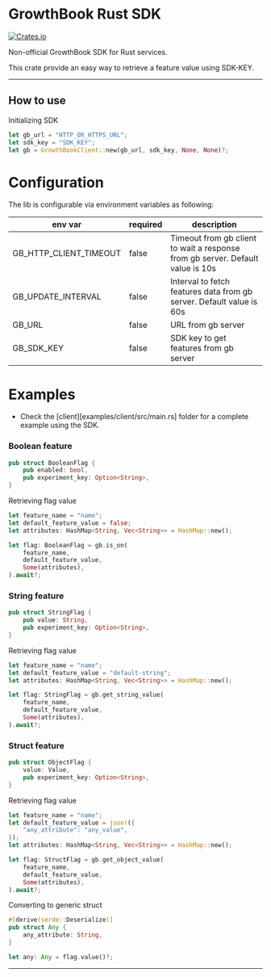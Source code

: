 # GrowthBook Rust SDK

[![Crates.io](https://img.shields.io/crates/l/datadog-tracing)](LICENSE)

Non-official GrowthBook SDK for Rust services.

This crate provide an easy way to retrieve a feature value using SDK-KEY.
___

## How to use

Initializing SDK

```rust
let gb_url = "HTTP_OR_HTTPS_URL";
let sdk_key = "SDK_KEY";
let gb = GrowthBookClient::new(gb_url, sdk_key, None, None)?;

```

# Configuration

The lib is configurable via environment variables as following:

| env var                | required | description                                                                    |
|------------------------|----------|--------------------------------------------------------------------------------|
| GB_HTTP_CLIENT_TIMEOUT | false    | Timeout from gb client to wait a response from gb server. Default value is 10s |
| GB_UPDATE_INTERVAL     | false    | Interval to fetch features data from gb server. Default value is 60s           |
| GB_URL                 | false    | URL from gb server                                                             |
| GB_SDK_KEY             | false    | SDK key to get features from gb server                                         |


# Examples

- Check the [client][examples/client/src/main.rs] folder for a complete example using the SDK.

### Boolean feature
```rust
pub struct BooleanFlag {
    pub enabled: bool,
    pub experiment_key: Option<String>,
}
```

Retrieving flag value

```rust
let feature_name = "name";
let default_feature_value = false;
let attributes: HashMap<String, Vec<String>> = HashMap::new();

let flag: BooleanFlag = gb.is_on(
    feature_name, 
    default_feature_value,
    Some(attributes),
).await?;
```

### String feature

```rust
pub struct StringFlag {
    pub value: String,
    pub experiment_key: Option<String>,
}
```

Retrieving flag value

```rust
let feature_name = "name";
let default_feature_value = "default-string";
let attributes: HashMap<String, Vec<String>> = HashMap::new();

let flag: StringFlag = gb.get_string_value(
    feature_name,
    default_feature_value, 
    Some(attributes),
).await?;
```

### Struct feature

```rust
pub struct ObjectFlag {
    value: Value,
    pub experiment_key: Option<String>,
}
```

Retrieving flag value

```rust
let feature_name = "name";
let default_feature_value = json!({
    "any_attribute": "any_value",
});
let attributes: HashMap<String, Vec<String>> = HashMap::new();

let flag: StructFlag = gb.get_object_value(
    feature_name,
    default_feature_value, 
    Some(attributes),
).await?;
```

Converting to generic struct

```rust
#[derive(serde::Deserialize)]
pub struct Any {
    any_attribute: String,
}

let any: Any = flag.value()?;
```
___